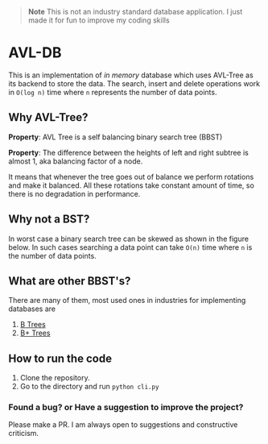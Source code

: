 > **Note** This is not an industry standard database application. I just made it for fun to improve my coding skills

# AVL-DB

This is an implementation of _in memory_ database which uses AVL-Tree as its backend to store the data. The search, insert and delete operations work in `O(log n)` time where `n` represents the number of data points.

## Why AVL-Tree?

**Property**: AVL Tree is a self balancing binary search tree (BBST)

**Property**: The difference between the heights of left and right subtree is almost 1, aka balancing factor of a node. 

It means that whenever the tree goes out of balance we perform rotations and make it balanced. All these rotations take constant amount of time, so there is no degradation in performance.

## Why not a BST?

In worst case a binary search tree can be skewed as shown in the figure below. In such cases searching a data point can take `O(n)` time where `n` is the number of data points.

## What are other BBST's?

There are many of them, most used ones in industries for implementing databases are

1. [B Trees](https://en.wikipedia.org/wiki/B-tree)
2. [B+ Trees](https://en.wikipedia.org/wiki/B%2B_tree)

## How to run the code

1. Clone the repository.
2. Go to the directory and run `python cli.py`

### Found a bug? or Have a suggestion to improve the project?

Please make a PR. I am always open to suggestions and constructive criticism.